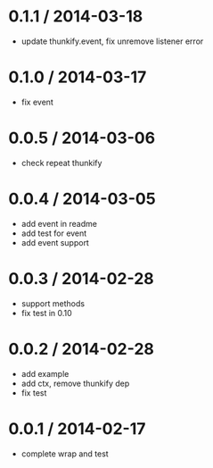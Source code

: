 
0.1.1 / 2014-03-18
==================

  * update thunkify.event, fix unremove listener error

0.1.0 / 2014-03-17
==================

  * fix event

0.0.5 / 2014-03-06
==================

  * check repeat thunkify

0.0.4 / 2014-03-05
==================

  * add event in readme
  * add test for event
  * add event support

0.0.3 / 2014-02-28
==================

  * support methods
  * fix test in 0.10

0.0.2 / 2014-02-28
==================

  * add example
  * add ctx, remove thunkify dep
  * fix test

0.0.1 / 2014-02-17
==================

  * complete wrap and test
